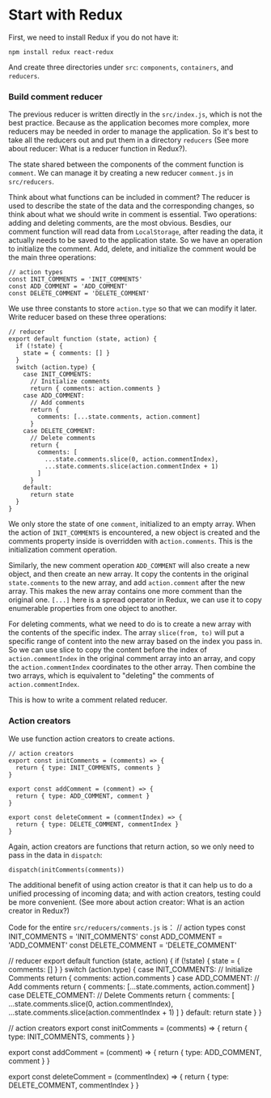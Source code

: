 # Start with Redux

First, we need to install Redux if you do not have it:
```
npm install redux react-redux
```
And create three directories under `src`: `components`, `containers`, and `reducers`.

### Build comment reducer
The previous reducer is written directly in the `src/index.js`, which is not the best practice. Because as the application becomes more complex, more reducers may be needed in order to manage the application. So it's best to take all the reducers out and put them in a directory `reducers` (See more about reducer: What is a reducer function in Redux?).

The state shared between the components of the comment function is `comment`. We can manage it by creating a new reducer `comment.js` in `src/reducers`.

Think about what functions can be included in comment? The reducer is used to describe the state of the data and the corresponding changes, so think about what we should write in comment is essential. Two operations: adding and deleting comments, are the most obvious. Besdies, our comment function will read data from `LocalStorage`, after reading the data, it actually needs to be saved to the application state. So we have an operation to initialize the comment. Add, delete, and initialize the comment would be the main three operations:

```
// action types
const INIT_COMMENTS = 'INIT_COMMENTS'
const ADD_COMMENT = 'ADD_COMMENT'
const DELETE_COMMENT = 'DELETE_COMMENT'
```

We use three constants to store `action.type` so that we can modify it later. Write reducer based on these three operations:
```
// reducer
export default function (state, action) {
  if (!state) {
    state = { comments: [] }
  }
  switch (action.type) {
    case INIT_COMMENTS:
      // Initialize comments
      return { comments: action.comments }
    case ADD_COMMENT:
      // Add comments
      return {
        comments: [...state.comments, action.comment]
      }
    case DELETE_COMMENT:
      // Delete comments
      return {
        comments: [
          ...state.comments.slice(0, action.commentIndex),
          ...state.comments.slice(action.commentIndex + 1)
        ]
      }
    default:
      return state
  }
}
```

We only store the state of one `comment`, initialized to an empty array. When the action of `INIT_COMMENTS` is encountered, a new object is created and the comments property inside is overridden with a`ction.comments`. This is the initialization comment operation.

Similarly, the new comment operation `ADD_COMMENT` will also create a new object, and then create an new array. It copy the contents in the original `state.comments` to the new array, and add `action.comment` after the new array. This makes the new array contains one more comment than the original one. `[...]` here is a spread operator in Redux, we can use it to copy enumerable properties from one object to another.

For deleting comments, what we need to do is to create a new array with the contents of the specific index. The array `slice(from, to)` will put a specific range of content into the new array based on the index you pass in. So we can use slice to copy the content before the index of `action.commentIndex` in the original comment array into an array, and copy the `action.commentIndex` coordinates to the other array. Then combine the two arrays, which is equivalent to "deleting" the comments of `action.commentIndex`.

This is how to write a comment related reducer.

### Action creators
We use function action creators to create actions.
```
// action creators
export const initComments = (comments) => {
  return { type: INIT_COMMENTS, comments }
}

export const addComment = (comment) => {
  return { type: ADD_COMMENT, comment }
}

export const deleteComment = (commentIndex) => {
  return { type: DELETE_COMMENT, commentIndex }
}
```
Again, action creators are functions that return action, so we only need to pass in the data in `dispatch`:
```
dispatch(initComments(comments))
```
The additional benefit of using action creator is that it can help us to do a unified processing of incoming data; and with action creators, testing could be more convenient. (See more about action creator: What is an action creator in Redux?)

Code for the entire `src/reducers/comments.js` is：
// action types
const INIT_COMMENTS = 'INIT_COMMENTS'
const ADD_COMMENT = 'ADD_COMMENT'
const DELETE_COMMENT = 'DELETE_COMMENT'

// reducer
export default function (state, action) {
  if (!state) {
    state = { comments: [] }
  }
  switch (action.type) {
    case INIT_COMMENTS:
      // Initialize Comments
      return { comments: action.comments }
    case ADD_COMMENT:
      // Add comments
      return {
        comments: [...state.comments, action.comment]
      }
    case DELETE_COMMENT:
      // Delete Comments
      return {
        comments: [
          ...state.comments.slice(0, action.commentIndex),
          ...state.comments.slice(action.commentIndex + 1)
        ]
      }
    default:
      return state
  }
}

// action creators
export const initComments = (comments) => {
  return { type: INIT_COMMENTS, comments }
}

export const addComment = (comment) => {
  return { type: ADD_COMMENT, comment }
}

export const deleteComment = (commentIndex) => {
  return { type: DELETE_COMMENT, commentIndex }
}







